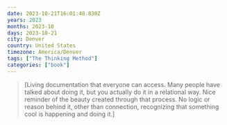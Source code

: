 ```yaml
---
date: 2023-10-21T16:01:40.830Z
years: 2023
months: 2023-10
days: 2023-10-21
city: Denver
country: United States
timezone: America/Denver
tags: ["The Thinking Method"]
categories: ["book"]
---
```

> [Living documentation that everyone can access. Many people have talked about doing it, but you actually do it in a relational way. Nice reminder of the beauty created through that process. No logic or reason behind it, other than connection, recognizing that something cool is happening and doing it.]
